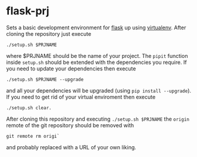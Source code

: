 flask-prj
=========

Sets a basic development environment for [flask](http://flask.pocoo.org) up
using [virtualenv](http://virtualenv.org). After cloning the repository just
execute

    ./setup.sh $PRJNAME

where $PRJNAME should be the name of your project. The `pipit` function inside
`setup.sh` should be extended with the dependencies you require. If you need to
update your dependencies then execute

    ./setup.sh $PRJNAME --upgrade

and all your dependencies will be upgraded (using `pip install --upgrade`). If
you need to get rid of your virtual enviroment then execute

    ./setup.sh clear.

After cloning this repository and executing `./setup.sh $PRJNAME` the `origin`
remote of the git repository should be removed with

    git remote rm origi`

and probably replaced with a URL of your own liking.
